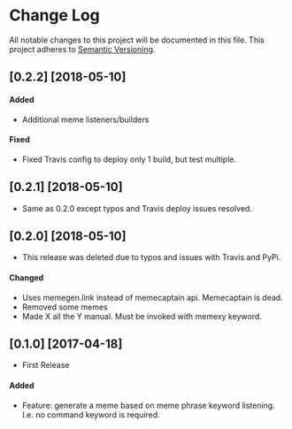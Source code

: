 # Change Log

All notable changes to this project will be documented in this file.
This project adheres to [Semantic Versioning](http://semver.org/).

## [0.2.2] [2018-05-10]
#### Added
- Additional meme listeners/builders

#### Fixed
- Fixed Travis config to deploy only 1 build, but test multiple.


## [0.2.1] [2018-05-10]
- Same as 0.2.0 except typos and Travis deploy issues resolved.


## [0.2.0] [2018-05-10]
- This release was deleted due to typos and issues with Travis and PyPi.
#### Changed
- Uses memegen.link instead of memecaptain api. Memecaptain is dead.
- Removed some memes
- Made X all the Y manual. Must be invoked with memexy keyword.


## [0.1.0] [2017-04-18]
- First Release
#### Added
 - Feature: generate a meme based on meme phrase keyword listening. I.e. no command keyword is required.
